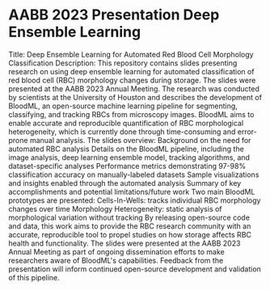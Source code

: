 # AABB 2023 Presentation Deep Ensemble Learning
 Title: Deep Ensemble Learning for Automated Red Blood Cell Morphology Classification  Description:  This repository contains slides presenting research on using deep ensemble learning for automated classification of red blood cell (RBC) morphology changes during storage. The slides were presented at the AABB 2023 Annual Meeting.  The research was conducted by scientists at the University of Houston and describes the development of BloodML, an open-source machine learning pipeline for segmenting, classifying, and tracking RBCs from microscopy images. BloodML aims to enable accurate and reproducible quantification of RBC morphological heterogeneity, which is currently done through time-consuming and error-prone manual analysis.  The slides overview:  Background on the need for automated RBC analysis Details on the BloodML pipeline, including the image analysis, deep learning ensemble model, tracking algorithms, and dataset-specific analyses Performance metrics demonstrating 97-98% classification accuracy on manually-labeled datasets Sample visualizations and insights enabled through the automated analysis Summary of key accomplishments and potential limitations/future work Two main BloodML prototypes are presented:  Cells-In-Wells: tracks individual RBC morphology changes over time Morphology Heterogeneity: static analysis of morphological variation without tracking By releasing open-source code and data, this work aims to provide the RBC research community with an accurate, reproducible tool to propel studies on how storage affects RBC health and functionality.  The slides were presented at the AABB 2023 Annual Meeting as part of ongoing dissemination efforts to make researchers aware of BloodML's capabilities. Feedback from the presentation will inform continued open-source development and validation of this pipeline.
